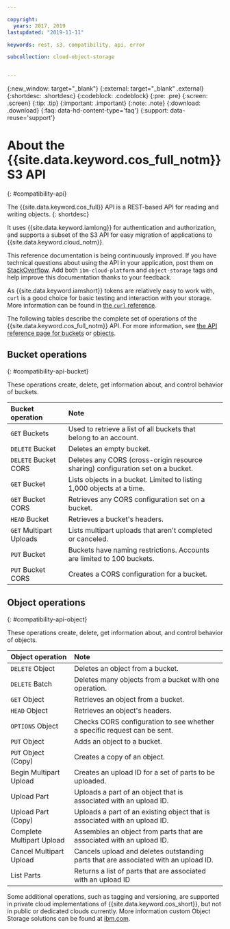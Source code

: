 ```yaml
---

copyright:
  years: 2017, 2019
lastupdated: "2019-11-11"

keywords: rest, s3, compatibility, api, error

subcollection: cloud-object-storage


---
```

{:new_window: target="_blank"}
{:external: target="_blank" .external}
{:shortdesc: .shortdesc}
{:codeblock: .codeblock}
{:pre: .pre}
{:screen: .screen}
{:tip: .tip}
{:important: .important}
{:note: .note}
{:download: .download}
{:faq: data-hd-content-type='faq'}
{:support: data-reuse='support'}

# About the {{site.data.keyword.cos_full_notm}} S3 API
{: #compatibility-api}

The {{site.data.keyword.cos_full}} API is a REST-based API for reading and writing objects. 
{: shortdesc}

It uses {{site.data.keyword.iamlong}} for authentication and authorization, and supports a subset of the S3 API for easy migration of applications to {{site.data.keyword.cloud_notm}}.

This reference documentation is being continuously improved. If you have technical questions about using the API in your application, post them on [StackOverflow](https://stackoverflow.com/). Add both `ibm-cloud-platform` and `object-storage` tags and help improve this documentation thanks to your feedback.

As {{site.data.keyword.iamshort}} tokens are relatively easy to work with, `curl` is a good choice for basic testing and interaction with your storage. More information can be found in [the `curl` reference](/docs/cloud-object-storage/cli?topic=cloud-object-storage-curl).

The following tables describe the complete set of operations of the {{site.data.keyword.cos_full_notm}} API. For more information, see [the API reference page for buckets](/docs/cloud-object-storage/api-reference?topic=cloud-object-storage-compatibility-api-bucket-operations) or [objects](/docs/cloud-object-storage?topic=cloud-object-storage-object-operations).


## Bucket operations
{: #compatibility-api-bucket}

These operations create, delete, get information about, and control behavior of buckets.

| Bucket operation        | Note                                                                            |
|:------------------------|:--------------------------------------------------------------------------------|
| `GET` Buckets           | Used to retrieve a list of all buckets that belong to an account.              |
| `DELETE` Bucket         | Deletes an empty bucket.                                                       |
| `DELETE` Bucket CORS    | Deletes any CORS (cross-origin resource sharing) configuration set on a bucket. |
| `GET` Bucket            | Lists objects in a bucket. Limited to listing 1,000 objects at a time.         |
| `GET` Bucket CORS       | Retrieves any CORS configuration set on a bucket.                              |
| `HEAD` Bucket           | Retrieves a bucket's headers.                                                  |
| `GET` Multipart Uploads | Lists multipart uploads that aren't completed or canceled.                     |
| `PUT` Bucket            | Buckets have naming restrictions. Accounts are limited to 100 buckets.         |
| `PUT` Bucket CORS       | Creates a CORS configuration for a bucket.                                     |


## Object operations
{: #compatibility-api-object}

These operations create, delete, get information about, and control behavior of objects.

| Object operation          | Note                                                                                |
|:--------------------------|:------------------------------------------------------------------------------------|
| `DELETE` Object           | Deletes an object from a bucket.                                                   |
| `DELETE` Batch            | Deletes many objects from a bucket with one operation.                             |
| `GET` Object              | Retrieves an object from a bucket.                                                 |
| `HEAD` Object             | Retrieves an object's headers.                                                     |
| `OPTIONS` Object          | Checks CORS configuration to see whether a specific request can be sent.           |
| `PUT` Object              | Adds an object to a bucket.                                                        |
| `PUT` Object (Copy)       | Creates a copy of an object.                                                       |
| Begin Multipart Upload    | Creates an upload ID for a set of parts to be uploaded.                            |
| Upload Part               | Uploads a part of an object that is associated with an upload ID.                  |
| Upload Part (Copy)        | Uploads a part of an existing object that is associated with an upload ID.         |
| Complete Multipart Upload | Assembles an object from parts that are associated with an upload ID.              |
| Cancel Multipart Upload   | Cancels upload and deletes outstanding parts that are associated with an upload ID. |
| List Parts                | Returns a list of parts that are associated with an upload ID                       |


Some additional operations, such as tagging and versioning, are supported in private cloud implementations of {{site.data.keyword.cos_short}}, but not in public or dedicated clouds currently. More information custom Object Storage solutions can be found at [ibm.com](https://www.ibm.com/cloud/object-storage).
